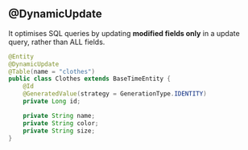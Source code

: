 ## @DynamicUpdate
It optimises SQL queries by updating **modified fields only** in a update query, rather than ALL fields.

```java
@Entity
@DynamicUpdate
@Table(name = "clothes")
public class Clothes extends BaseTimeEntity {
    @Id
    @GeneratedValue(strategy = GenerationType.IDENTITY)
    private Long id;

    private String name;
    private String color;
    private String size;
}
```

